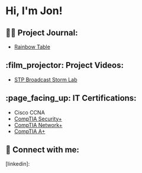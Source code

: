 <h1>Hi, I'm Jon! </h1>

<h2>👨‍💻 Project Journal:</h2>

- [Rainbow Table](https://github.com/jonzilinsky/Rainbow-Table)

<h2>:film_projector: Project Videos:</h2>

- [STP Broadcast Storm Lab](https://www.youtube.com/watch?v=SiQXdNe1ZKM)

<h2>:page_facing_up: IT Certifications:</h2>

 - Cisco CCNA <br />
 - [CompTIA Security+](https://github.com/jonzilinsky/pictures/blob/main/Security+.png?raw=true) <br />
 - [CompTIA Network+](https://github.com/jonzilinsky/pictures/blob/main/Network+.png?raw=true)<br />
 - [CompTIA A+](https://github.com/jonzilinsky/pictures/blob/main/A%2B.png?raw=true)

<h2> 🤳 Connect with me:</h2>

[linkedin]:


<!--
**jonzilinsky/jonzilinsky** is a ✨ _special_ ✨ repository because its `README.md` (this file) appears on your GitHub profile.

Here are some ideas to get you started:

- 🔭 I’m currently working on ...
- 🌱 I’m currently learning ...
- 👯 I’m looking to collaborate on ...
- 🤔 I’m looking for help with ...
- 💬 Ask me about ...
- 📫 How to reach me: ...
- 😄 Pronouns: ...
- ⚡ Fun fact: ...
-->
